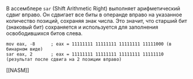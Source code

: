 В ассемблере `sar` (Shift Arithmetic Right) выполняет арифметический сдвиг вправо. Он сдвигает все биты в операнде вправо на указанное количество позиций, сохраняя знак числа. Это значит, что старший бит (знаковый бит) сохраняется и используется для заполнения освободившихся битов слева.

```
mov eax, -8      ; eax = 11111111 11111111 11111111 11111000 (в бинарном виде)
sar eax, 2       ; eax = 11111111 11111111 11111111 11111110 (результат после сдвига на 2 позиции вправо)
```

[[NASM]]